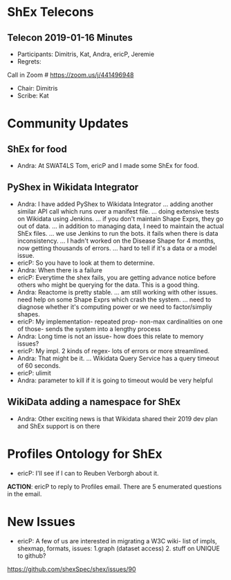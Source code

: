# ShEx Telecons

## Telecon 2019-01-16  Minutes

* Participants: Dimitris, Kat, Andra, ericP, Jeremie
* Regrets: 

Call in Zoom # https://zoom.us/j/441496948

* Chair: Dimitris
* Scribe: Kat

# Community Updates
## ShEx for food
* Andra: At SWAT4LS Tom, ericP and I made some ShEx for food.
## PyShex in Wikidata Integrator
* Andra: I have added PyShex to Wikidata Integrator
... adding another similar API call which runs over a manifest file.
... doing extensive tests on Wikidata using Jenkins.
... if you don't maintain Shape Exprs, they go out of data.
... in addition to managing data, I need to maintain the actual ShEx files.
... we use Jenkins to run the bots. it fails when there is data inconsistency.
... I hadn't worked on the Disease Shape for 4 months, now getting thousands of errors.
... hard to tell if it's a data or a model issue.
* ericP: So you have to look at them to determine.
* Andra: When there is a failure 
* ericP: Everytime the shex fails, you are getting advance notice before others who might be querying for the data. This is a good thing.
* Andra: Reactome is pretty stable. 
... am still working with other issues. need help on some Shape Exprs which crash the system.
... need to diagnose whether it's computing power or we need to factor/simpliy shapes.
* ericP: My implementation- repeated prop- non-max cardinalities on one of those- sends the system into a lengthy process
* Andra: Long time is not an issue- how does this relate to memory issues?
* ericP: My impl. 2 kinds of regex- lots of errors or more streamlined.
* Andra: That might be it.
... Wikidata Query Service has a query timeout of 60 seconds.
* ericP: ulimit
* Andra: parameter to kill if it is going to timeout would be very helpful
## WikiData adding a namespace for ShEx
* Andra: Other exciting news is that Wikidata shared their 2019 dev plan and ShEx support is on there

# Profiles Ontology for ShEx

* ericP: I'll see if I can to Reuben Verborgh about it.

**ACTION**: ericP to reply to Profiles email. There are 5 enumerated questions in the email.

# New Issues

* ericP: A few of us are interested in migrating a W3C wiki- list of impls, shexmap, formats, issues: 1.graph (dataset access) 2. stuff on UNIQUE to github? 

https://github.com/shexSpec/shex/issues/90

